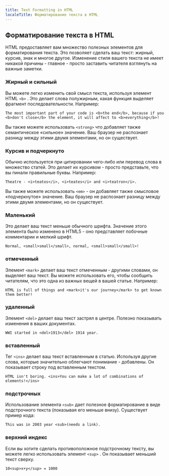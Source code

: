 ```yaml
---
title: Text Formatting in HTML
localeTitle: Форматирование текста в HTML
---
```

## Форматирование текста в HTML

HTML предоставляет вам множество полезных элементов для форматирования текста. Это позволяет сделать ваш текст: жирный, курсив, знак и многое другое. Изменение стиля вашего текста не имеет никакой причины - главное - просто заставить читателя взглянуть на важные заметки.

### Жирный и сильный

Вы можете легко изменить свой смысл текста, используя элемент HTML `<b>` . Это делает слова полужирным, какая функция выделяет фрагмент последовательности. Например:
```
The most important part of your code is <b>the end</b>, because if you <b>don't close</b> the element, it will affect to <b>everything</b>! 
```

Вы также можете использовать `<strong>` что добавляет также семантическое «сильное» значение. Ваш браузер не распознает разницу между этими двумя элементами, но он существует.

### Курсив и подчеркнуто

Обычно используется при цитировании чего-либо или перевод слова в множество статей. Это делает их курсивом - просто представьте, что вы пинали правильные буквы. Например:
```
Theatre - <i>teatos</i>, <i>teates</i> and <i>teatron</i>. 
```

Вы также можете использовать `<em>` - он добавляет также смысловое «подчеркнутое» значение. Ваш браузер не распознает разницу между этими двумя элементами, но он существует.

### Маленький

Это делает ваш текст меньше обычного шрифта. Значение этого элемента было изменено в HTML5 - оно представляет побочные комментарии и мелкий шрифт.

`Normal, <small>small</small>, normal, <small>small</small>!`

### отмеченный

Элемент `<mark>` делает ваш текст отмеченным - другими словами, он выделяет ваш текст. Вы можете использовать его, чтобы сообщить читателям, что это одна из важных вещей в вашей статье. Например:

`HTML is full of things and <mark>it's our journey</mark> to get known them better!`

### удаленный

Элемент `<del>` делает ваш текст застрял в центре. Полезно показывать изменения в ваших документах.

`WWI started in <del>1913</del> 1914 year.`

### вставленный

Тег `<ins>` делает ваш текст вставленным в статью. Используя другие слова, которые значительно облегчают понимание - добавлены. Он показывает строку под вставленным текстом.

`HTML isn't boring. <ins>You can make a lot of combinations of elements!</ins>`

### подстрочных

Использование элемента `<sub>` дает полезное форматирование в виде подстрочного текста (показывая его меньше внизу). Существует пример кода:

`This was in 2003 year <sub>(needs a link).`

### верхний индекс

Если вы хотите сделать противоположное подстрочному тексту, вы можете легко использовать элемент `<sup>` . Он показывает меньший текст сверху.

`10<sup>x+y</sup> = 1000`